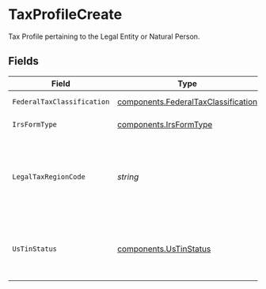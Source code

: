 # TaxProfileCreate

Tax Profile pertaining to the Legal Entity or Natural Person.


## Fields

| Field                                                                                      | Type                                                                                       | Required                                                                                   | Description                                                                                | Example                                                                                    |
| ------------------------------------------------------------------------------------------ | ------------------------------------------------------------------------------------------ | ------------------------------------------------------------------------------------------ | ------------------------------------------------------------------------------------------ | ------------------------------------------------------------------------------------------ |
| `FederalTaxClassification`                                                                 | [components.FederalTaxClassification](../../models/components/federaltaxclassification.md) | :heavy_check_mark:                                                                         | Federal tax classification.                                                                | C_CORPORATION                                                                              |
| `IrsFormType`                                                                              | [components.IrsFormType](../../models/components/irsformtype.md)                           | :heavy_check_mark:                                                                         | IRS form type.                                                                             | W_8                                                                                        |
| `LegalTaxRegionCode`                                                                       | *string*                                                                                   | :heavy_check_mark:                                                                         | Legal tax region must be "US" if provided W-9, otherwise must be a non-US country.         | US                                                                                         |
| `UsTinStatus`                                                                              | [components.UsTinStatus](../../models/components/ustinstatus.md)                           | :heavy_check_mark:                                                                         | United States Individual Taxpayer Identification Number (ITIN) status.                     | PASSING                                                                                    |